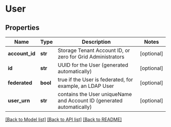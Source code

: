 # User

## Properties
Name | Type | Description | Notes
------------ | ------------- | ------------- | -------------
**account_id** | **str** | Storage Tenant Account ID, or zero for Grid Administrators | [optional] 
**id** | **str** | UUID for the User (generated automatically) | [optional] 
**federated** | **bool** | true if the User is federated, for example, an LDAP User | [optional] 
**user_urn** | **str** | contains the User uniqueName and Account ID (generated automatically) | [optional] 

[[Back to Model list]](../README.md#documentation-for-models) [[Back to API list]](../README.md#documentation-for-api-endpoints) [[Back to README]](../README.md)

